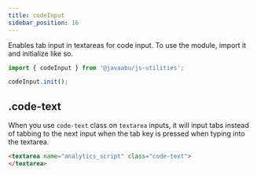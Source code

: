 ```yaml
---
title: codeInput
sidebar_position: 16
---
```


Enables tab input in textareas for code input. To use the module, import it and initialize like so.

```javascript
import { codeInput } from '@javaabu/js-utilities';

codeInput.init();
```

## .code-text

When you use `code-text` class on `textarea` inputs, it will input tabs instead of tabbing to the next input when the tab key is pressed when typing into the textarea. 

```html
<textarea name="analytics_script" class="code-text">
</textarea>
```

